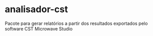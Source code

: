 # analisador-cst
Pacote para gerar relatórios a partir dos resultados exportados pelo software CST Microwave Studio
